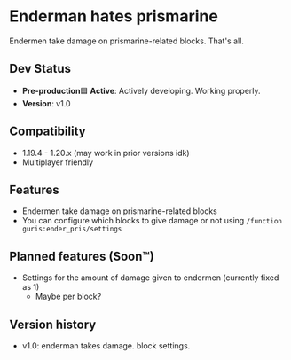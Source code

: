 # Enderman hates prismarine
Endermen take damage on prismarine-related blocks. That's all.

## Dev Status
* **Pre-production**🟦 **Active**: Actively developing. Working properly.
* **Version**: v1.0

## Compatibility
* 1.19.4 - 1.20.x (may work in prior versions idk)
* Multiplayer friendly

## Features
* Endermen take damage on prismarine-related blocks
* You can configure which blocks to give damage or not using `/function guris:ender_pris/settings`

## Planned features (Soon™)
* Settings for the amount of damage given to endermen (currently fixed as 1)
  * Maybe per block?

## Version history
* v1.0: enderman takes damage. block settings.